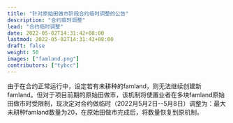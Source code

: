 ```yaml
---
title: "针对原始田做市阶段合约临时调整的公告"
description: "合约临时调整"
lead: "合约临时调整"
date: 2022-05-02T14:31:42+08:00
lastmod: 2022-05-02T14:31:42+08:00
draft: false
weight: 50
images: ["famland.png"]
contributors: ["tybcc"]
---
```





由于在合约正常运行中，设定若有未耕种的famland，则无法继续创建新famland。但对于项目前期的原始田做市，该机制将使置业者在多块famland原始田做市时受限制，现决定对合约做临时（2022月5月2日--5月8日）调整为：最大未耕种famland数量为20，在原始田做市完成后，将数量恢复到原机制。
